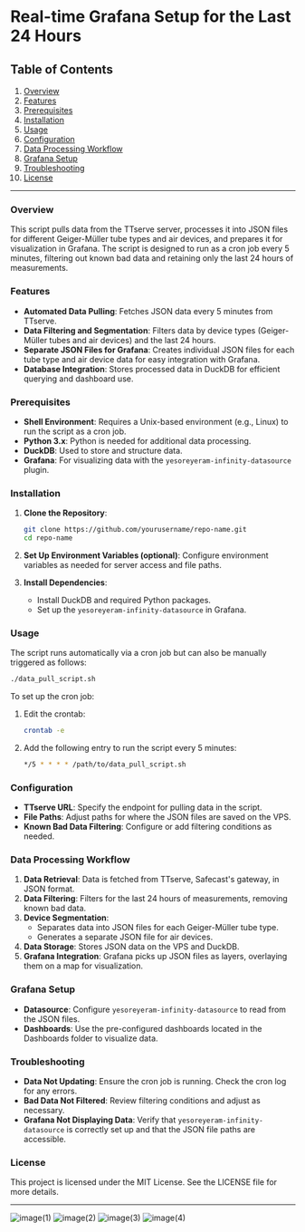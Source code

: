 # Real-time Grafana Setup for the Last 24 Hours

## Table of Contents
1. [Overview](#overview)
2. [Features](#features)
3. [Prerequisites](#prerequisites)
4. [Installation](#installation)
5. [Usage](#usage)
6. [Configuration](#configuration)
7. [Data Processing Workflow](#data-processing-workflow)
8. [Grafana Setup](#grafana-setup)
9. [Troubleshooting](#troubleshooting)
10. [License](#license)

---

### Overview
This script pulls data from the TTserve server, processes it into JSON files for different Geiger-Müller tube types and air devices, and prepares it for visualization in Grafana. The script is designed to run as a cron job every 5 minutes, filtering out known bad data and retaining only the last 24 hours of measurements.

### Features
- **Automated Data Pulling**: Fetches JSON data every 5 minutes from TTserve.
- **Data Filtering and Segmentation**: Filters data by device types (Geiger-Müller tubes and air devices) and the last 24 hours.
- **Separate JSON Files for Grafana**: Creates individual JSON files for each tube type and air device data for easy integration with Grafana.
- **Database Integration**: Stores processed data in DuckDB for efficient querying and dashboard use.

### Prerequisites
- **Shell Environment**: Requires a Unix-based environment (e.g., Linux) to run the script as a cron job.
- **Python 3.x**: Python is needed for additional data processing.
- **DuckDB**: Used to store and structure data.
- **Grafana**: For visualizing data with the `yesoreyeram-infinity-datasource` plugin.

### Installation
1. **Clone the Repository**:
   ```bash
   git clone https://github.com/yourusername/repo-name.git
   cd repo-name
   ```

2. **Set Up Environment Variables (optional)**:
   Configure environment variables as needed for server access and file paths.

3. **Install Dependencies**:
   - Install DuckDB and required Python packages.
   - Set up the `yesoreyeram-infinity-datasource` in Grafana.

### Usage
The script runs automatically via a cron job but can also be manually triggered as follows:

```bash
./data_pull_script.sh
```

To set up the cron job:
1. Edit the crontab:
   ```bash
   crontab -e
   ```

2. Add the following entry to run the script every 5 minutes:
   ```bash
   */5 * * * * /path/to/data_pull_script.sh
   ```

### Configuration
- **TTserve URL**: Specify the endpoint for pulling data in the script.
- **File Paths**: Adjust paths for where the JSON files are saved on the VPS.
- **Known Bad Data Filtering**: Configure or add filtering conditions as needed.

### Data Processing Workflow
1. **Data Retrieval**: Data is fetched from TTserve, Safecast's gateway, in JSON format.
2. **Data Filtering**: Filters for the last 24 hours of measurements, removing known bad data.
3. **Device Segmentation**:
   - Separates data into JSON files for each Geiger-Müller tube type.
   - Generates a separate JSON file for air devices.
4. **Data Storage**: Stores JSON data on the VPS and DuckDB.
5. **Grafana Integration**: Grafana picks up JSON files as layers, overlaying them on a map for visualization.

### Grafana Setup
- **Datasource**: Configure `yesoreyeram-infinity-datasource` to read from the JSON files.
- **Dashboards**: Use the pre-configured dashboards located in the Dashboards folder to visualize data.

### Troubleshooting
- **Data Not Updating**: Ensure the cron job is running. Check the cron log for any errors.
- **Bad Data Not Filtered**: Review filtering conditions and adjust as necessary.
- **Grafana Not Displaying Data**: Verify that `yesoreyeram-infinity-datasource` is correctly set up and that the JSON file paths are accessible.

### License
This project is licensed under the MIT License. See the LICENSE file for more details.

---

![image(1)](https://github.com/user-attachments/assets/4511bf04-8604-45d6-b5fc-0e79461cf0ab)
![image(2)](https://github.com/user-attachments/assets/03580588-5e55-46e0-84c0-e3b43a09542e)
![image(3)](https://github.com/user-attachments/assets/6095637b-c3a4-40be-a1cd-f331990b159f)
![image(4)](https://github.com/user-attachments/assets/7ec751bd-898d-42bd-9079-e8fc96033aa5)
